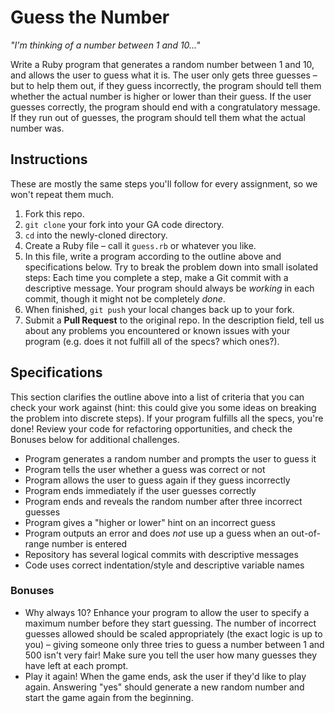 # Guess the Number

*"I'm thinking of a number between 1 and 10..."*

Write a Ruby program that generates a random number between 1 and 10, and allows the user to guess what it is. The user only gets three guesses &ndash; but to help them out, if they guess incorrectly, the program should tell them whether the actual number is higher or lower than their guess. If the user guesses correctly, the program should end with a congratulatory message. If they run out of guesses, the program should tell them what the actual number was.

## Instructions

These are mostly the same steps you'll follow for every assignment, so we won't repeat them much.

1. Fork this repo.
2. `git clone` your fork into your GA code directory.
3. `cd` into the newly-cloned directory.
4. Create a Ruby file &ndash; call it `guess.rb` or whatever you like.
5. In this file, write a program according to the outline above and specifications below. Try to break the problem down into small isolated steps: Each time you complete a step, make a Git commit with a descriptive message. Your program should always be *working* in each commit, though it might not be completely *done*.
6. When finished, `git push` your local changes back up to your fork.
7. Submit a **Pull Request** to the original repo. In the description field, tell us about any problems you encountered or known issues with your program (e.g. does it not fulfill all of the specs? which ones?).

## Specifications

This section clarifies the outline above into a list of criteria that you can check your work against (hint: this could give you some ideas on breaking the problem into discrete steps). If your program fulfills all the specs, you're done! Review your code for refactoring opportunities, and check the Bonuses below for additional challenges.

* Program generates a random number and prompts the user to guess it
* Program tells the user whether a guess was correct or not
* Program allows the user to guess again if they guess incorrectly
* Program ends immediately if the user guesses correctly
* Program ends and reveals the random number after three incorrect guesses
* Program gives a "higher or lower" hint on an incorrect guess
* Program outputs an error and does *not* use up a guess when an out-of-range number is entered
* Repository has several logical commits with descriptive messages
* Code uses correct indentation/style and descriptive variable names

### Bonuses

* Why always 10? Enhance your program to allow the user to specify a maximum number before they start guessing. The number of incorrect guesses allowed should be scaled appropriately (the exact logic is up to you) &ndash; giving someone only three tries to guess a number between 1 and 500 isn't very fair! Make sure you tell the user how many guesses they have left at each prompt.
* Play it again! When the game ends, ask the user if they'd like to play again. Answering "yes" should generate a new random number and start the game again from the beginning.
